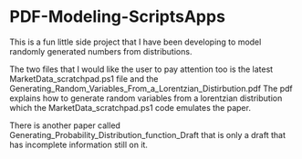 # PDF-Modeling-ScriptsApps
This is a fun little side project that I have been developing to model randomly generated numbers from distributions. 

The two files that I would like the user to pay attention too is the latest MarketData_scratchpad.ps1 file and the 
Generating_Random_Variables_From_a_Lorentzian_Distirbution.pdf
The pdf explains how to generate random variables from a lorentzian distribution which the MarketData_scratchpad.ps1 code emulates
the paper. 

There is another paper called Generating_Probability_Distribution_function_Draft that is only a draft that has incomplete information still on it. 
